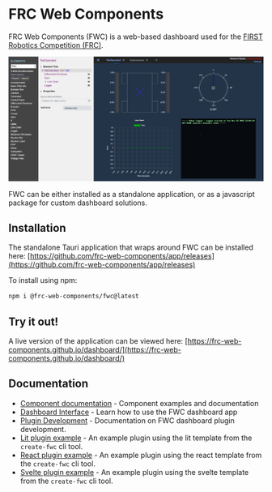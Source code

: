 # FRC Web Components

FRC Web Components (FWC) is a web-based dashboard used for the [FIRST Robotics Competition (FRC)](https://www.firstinspires.org/robotics/frc).

![dashboard image](./docs/images/dashboard.png)

FWC can be either installed as a standalone application, or as a javascript package for custom dashboard solutions.

## Installation

The standalone Tauri application that wraps around FWC can be installed here: [https://github.com/frc-web-components/app/releases](https://github.com/frc-web-components/app/releases)

To install using npm:

```bash
npm i @frc-web-components/fwc@latest
```

## Try it out!

A live version of the application can be viewed here: [https://frc-web-components.github.io/dashboard/](https://frc-web-components.github.io/dashboard/)

## Documentation

- [Component documentation](https://frc-web-components.github.io/storybook) - Component examples and documentation
- [Dashboard Interface](/docs/dashboard.md) - Learn how to use the FWC dashboard app
- [Plugin Development](/docs/plugins.md) - Documentation on FWC dashboard plugin development.
- [Lit plugin example](/examples/lit-plugin/README.md) - An example plugin using the lit template from the `create-fwc` cli tool.
- [React plugin example](/examples/react-plugin/README.md) - An example plugin using the react template from the `create-fwc` cli tool.
- [Svelte plugin example](/examples/svelte-plugin/README.md) - An example plugin using the svelte template from the `create-fwc` cli tool.

